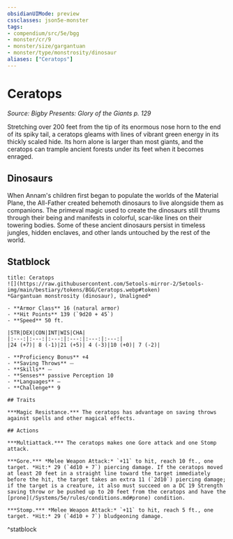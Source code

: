 ```yaml
---
obsidianUIMode: preview
cssclasses: json5e-monster
tags:
- compendium/src/5e/bgg
- monster/cr/9
- monster/size/gargantuan
- monster/type/monstrosity/dinosaur
aliases: ["Ceratops"]
---
```

# Ceratops
*Source: Bigby Presents: Glory of the Giants p. 129*  

Stretching over 200 feet from the tip of its enormous nose horn to the end of its spiky tail, a ceratops gleams with lines of vibrant green energy in its thickly scaled hide. Its horn alone is larger than most giants, and the ceratops can trample ancient forests under its feet when it becomes enraged.

## Dinosaurs

When Annam's children first began to populate the worlds of the Material Plane, the All-Father created behemoth dinosaurs to live alongside them as companions. The primeval magic used to create the dinosaurs still thrums through their being and manifests in colorful, scar-like lines on their towering bodies. Some of these ancient dinosaurs persist in timeless jungles, hidden enclaves, and other lands untouched by the rest of the world.

## Statblock

```ad-statblock
title: Ceratops
![](https://raw.githubusercontent.com/5etools-mirror-2/5etools-img/main/bestiary/tokens/BGG/Ceratops.webp#token)
*Gargantuan monstrosity (dinosaur), Unaligned*

- **Armor Class** 16 (natural armor)
- **Hit Points** 139 (`9d20 + 45`)
- **Speed** 50 ft.

|STR|DEX|CON|INT|WIS|CHA|
|:---:|:---:|:---:|:---:|:---:|:---:|
|24 (+7)| 8 (-1)|21 (+5)| 4 (-3)|10 (+0)| 7 (-2)|

- **Proficiency Bonus** +4
- **Saving Throws** ⏤
- **Skills** ⏤
- **Senses** passive Perception 10
- **Languages** —
- **Challenge** 9

## Traits

***Magic Resistance.*** The ceratops has advantage on saving throws against spells and other magical effects.

## Actions

***Multiattack.*** The ceratops makes one Gore attack and one Stomp attack.

***Gore.*** *Melee Weapon Attack:* `+11` to hit, reach 10 ft., one target. *Hit:* 29 (`4d10 + 7`) piercing damage. If the ceratops moved at least 20 feet in a straight line toward the target immediately before the hit, the target takes an extra 11 (`2d10`) piercing damage; if the target is a creature, it also must succeed on a DC 19 Strength saving throw or be pushed up to 20 feet from the ceratops and have the [prone](/Systems/5e/rules/conditions.md#prone) condition.

***Stomp.*** *Melee Weapon Attack:* `+11` to hit, reach 5 ft., one target. *Hit:* 29 (`4d10 + 7`) bludgeoning damage.
```
^statblock
